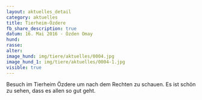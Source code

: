 ```yaml
---
layout: aktuelles_detail
category: aktuelles
title: Tierheim-Özdere
fb_share_description: true
datum: 16. Mai 2016 - Özden Omay
hund:
rasse:
alter:
image_hund: img/tiere/aktuelles/0004.jpg
image_hund_1: img/tiere/aktuelles/0004-1.jpg
visible: true
---
```


Besuch im Tierheim Özdere um nach dem Rechten zu schauen. Es ist schön zu sehen, dass es allen so gut geht.
